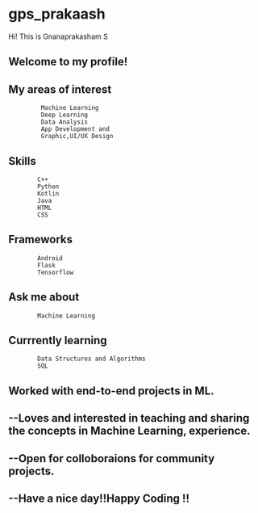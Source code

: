 # gps_prakaash

Hi! This is Gnanaprakasham S

## Welcome to my profile!
## My areas of interest 
             Machine Learning
             Deep Learning
             Data Analysis
             App Development and
             Graphic,UI/UX Design
## Skills  
            C++
            Python
            Kotlin
            Java
            HTML
            CSS
## Frameworks
            Android
            Flask
            Tensorflow
## Ask me about 
            Machine Learning
## Currrently learning 
            Data Structures and Algorithms
            SQL
## Worked with  end-to-end projects in ML.
## --Loves and interested in teaching and sharing the concepts in Machine Learning, experience.
## --Open for colloboraions for community projects.
## --Have a nice day!!Happy Coding !!
